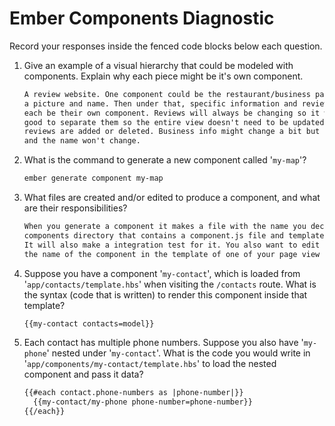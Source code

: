 # Ember Components Diagnostic

Record your responses inside the fenced code blocks below each question.

1.  Give an example of a visual hierarchy that could be modeled with components. Explain why each piece might be it's own component.

    ```md
    A review website. One component could be the restaurant/business page with
    a picture and name. Then under that, specific information and reviews could
    each be their own component. Reviews will always be changing so it would be
    good to separate them so the entire view doesn't need to be updated when
    reviews are added or deleted. Business info might change a bit but not often
    and the name won't change.
    ```

1.  What is the command to generate a new component called '`my-map`'?

    ```sh
    ember generate component my-map
    ```

1.  What files are created and/or edited to produce a component, and what are their responsibilities?

    ```md
    When you generate a component it makes a file with the name you decide in the
    components directory that contains a component.js file and template.hbs file.
    It will also make a integration test for it. You also want to edit include
    the name of the component in the template of one of your page view files.
    ```

1.  Suppose you have a component '`my-contact`', which is loaded from
    '`app/contacts/template.hbs`' when visiting the `/contacts` route. What is
    the syntax (code that is written) to render this component inside that template?

    ```html
    {{my-contact contacts=model}}
    ```

1.  Each contact has multiple phone numbers. Suppose you also have '`my-phone`'
    nested under '`my-contact`'. What is the code you would write in
    '`app/components/my-contact/template.hbs`' to load the nested component and
    pass it data?

    ```html
    {{#each contact.phone-numbers as |phone-number|}}
      {{my-contact/my-phone phone-number=phone-number}}
    {{/each}}
    ```

